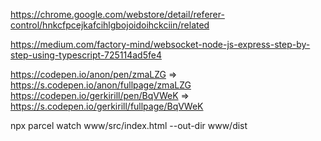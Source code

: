 https://chrome.google.com/webstore/detail/referer-control/hnkcfpcejkafcihlgbojoidoihckciin/related

https://medium.com/factory-mind/websocket-node-js-express-step-by-step-using-typescript-725114ad5fe4

 https://codepen.io/anon/pen/zmaLZG  => https://s.codepen.io/anon/fullpage/zmaLZG
 https://codepen.io/gerkirill/pen/BqVWeK => https://s.codepen.io/gerkirill/fullpage/BqVWeK

 npx parcel watch www/src/index.html --out-dir www/dist